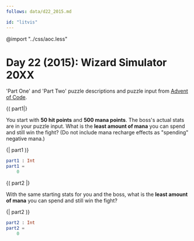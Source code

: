 ```yaml
---
follows: data/d22_2015.md

id: "litvis"
---
```


@import "../css/aoc.less"

# Day 22 (2015): Wizard Simulator 20XX

'Part One' and 'Part Two' puzzle descriptions and puzzle input from [Advent of Code](https://adventofcode.com/2015/day/22).

{( part1|}

You start with **50 hit points** and **500 mana points**. The boss's actual stats are in your puzzle input. What is the **least amount of mana** you can spend and still win the fight? (Do not include mana recharge effects as "spending" negative mana.)

{| part1 )}

```elm {l r}
part1 : Int
part1 =
    0
```

{( part2 |}

With the same starting stats for you and the boss, what is the **least amount of mana** you can spend and still win the fight?

{| part2 )}

```elm {l r}
part2 : Int
part2 =
    0
```
